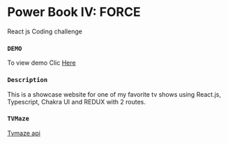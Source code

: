 # Power Book IV: FORCE

React js Coding challenge

### `DEMO`

To view demo
Clic [Here](https://power-book-iv.vercel.app/)

### `Description`

This is a showcase website for one of my favorite tv shows using React.js, Typescript, Chakra UI and REDUX with 2 routes.

### `TVMaze`

[Tvmaze api](https://www.tvmaze.com/api)
